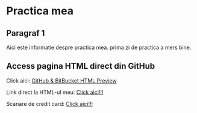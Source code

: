 # Practica mea

## Paragraf 1

Aici este informatie despre practica mea. prima zi de practica a mers bine.

## Access pagina HTML direct din GitHub

Click aici: [GitHub & BitBucket HTML Preview](https://github.com/htmlpreview/htmlpreview.github.com?tab=readme-ov-file)

Link direct la HTML-ul meu: [Click aici!!!](https://htmlpreview.github.io/?https://github.com/Deni026/-practica/blob/main/practica1.html)

Scanare de credit card: [Click aici!!!](https://htmlpreview.github.io/?https://github.com/Deni026/-practica/blob/main/test_credit_card.html)
